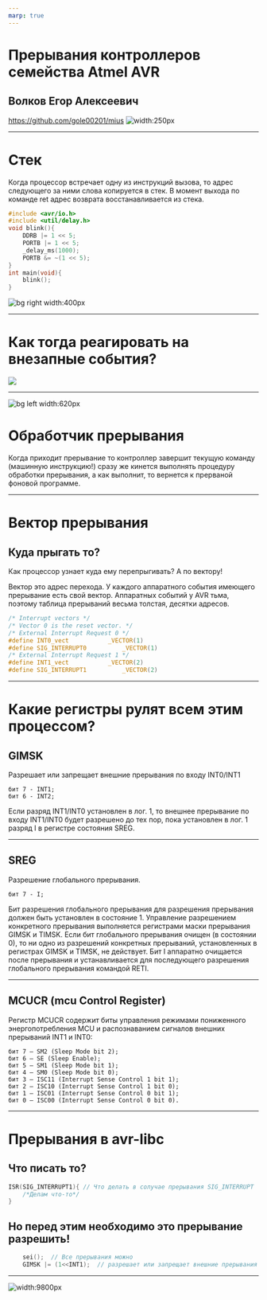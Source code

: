 ```yaml
---
marp: true
---
```


# Прерывания контроллеров семейства Atmel AVR
## Волков Егор Алексеевич
https://github.com/gole00201/mius
![width:250px](./img/qr-code.png)

---
# Стек

Когда процессор встречает одну из инструкций вызова, то адрес следующего за ними слова копируется в стек. В момент выхода по команде ret адрес возврата восстанавливается из стека.
```c
#include <avr/io.h>
#include <util/delay.h>
void blink(){
    DDRB |= 1 << 5;
    PORTB |= 1 << 5;
    _delay_ms(1000);
    PORTB &= ~(1 << 5);
}
int main(void){
    blink();
}
```
![bg right width:400px](./img/book10-1.png)

---
# Как тогда реагировать на внезапные события?
![](./img/Схема%20гирлянды%202%20режима.jpg)

---

![bg left width:620px](./img/intdiagr.GIF)
# Обработчик прерывания
Когда приходит прерывание то контроллер завершит текущую команду (машинную инструкцию!) сразу же кинется выполнять процедуру обработки прерывания, а как выполнит, то вернется к прерваной фоновой программе.

---
# Вектор прерывания
## Куда прыгать то?
Как процессор узнает куда ему перепрыгивать? А по вектору!

Вектор это адрес перехода. У каждого аппаратного события имеющего прерывание есть свой вектор. Аппаратных событий у AVR тьма, поэтому таблица прерываний весьма толстая, десятки адресов.

```c
/* Interrupt vectors */
/* Vector 0 is the reset vector. */
/* External Interrupt Request 0 */
#define INT0_vect			_VECTOR(1)
#define SIG_INTERRUPT0			_VECTOR(1)
/* External Interrupt Request 1 */
#define INT1_vect			_VECTOR(2)
#define SIG_INTERRUPT1			_VECTOR(2)
```
---

# Какие регистры рулят всем этим процессом?

## GIMSK
Разрешает или запрещает внешние прерывания по входу INT0/INT1
```
бит 7 - INT1;
бит 6 - INT2;
```
Если разряд INT1/INT0 установлен в лог. 1, то внешнее прерывание по входу INT1/INT0 будет разрешено до тех пор, пока установлен в лог. 1 разряд I в регистре состояния SREG.


---
## SREG
Разрешение глобального прерывания.
```
бит 7 - I;
```
Бит разрешения глобального прерывания для разрешения прерывания должен быть установлен в состояние 1. Управление разрешением конкретного прерывания выполняется регистрами маски прерывания GIMSK и TIMSK. Если бит глобального прерывания очищен (в состоянии 0), то ни одно из разрешений конкретных прерываний, установленных в регистрах GIMSK и TIMSK, не действует. Бит I аппаратно очищается после прерывания и устанавливается для последующего разрешения глобального прерывания командой RETI.

---

## MCUCR (mcu Control Register)

Регистр MCUCR содержит биты управления режимами пониженного энергопотребления MCU и распознаванием сигналов внешних прерываний INT1 и INT0:
```
бит 7 — SM2 (Sleep Mode bit 2);
бит 6 — SE (Sleep Enable);
бит 5 — SM1 (Sleep Mode bit 1);
бит 4 — SM0 (Sleep Mode bit 0);
бит 3 — ISC11 (Interrupt Sense Control 1 bit 1);
бит 2 — ISC10 (Interrupt Sense Control 1 bit 0);
бит 1 — ISC01 (Interrupt Sense Control 0 bit 1);
бит 0 — ISC00 (Interrupt Sense Control 0 bit 0).
```

---

# Прерывания в avr-libc
## Что писать то?

```c
ISR(SIG_INTERRUPT1){ // Что делать в солучае прерывания SIG_INTERRUPT
    /*Делам что-то*/
}
```
## Но перед этим необходимо это прерывание разрешить!
```c
    sei();  // Все прерывания можно
    GIMSK |= (1<<INT1);  // разрешает или запрещает внешние прерывания по входу INT0/INT1

```

---

![width:9800px](./img/4dcb20f436d46eae0fafcc03293b4fe6.png)
